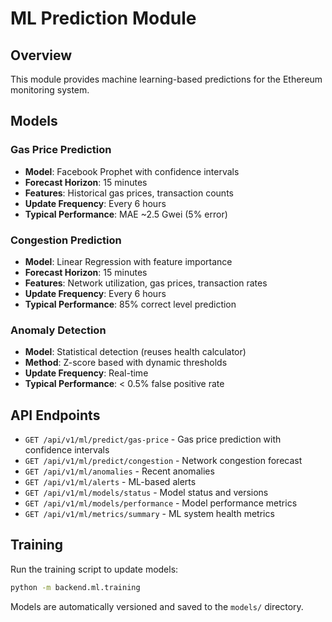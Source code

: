 # ML Prediction Module

## Overview
This module provides machine learning-based predictions for the Ethereum monitoring system.

## Models

### Gas Price Prediction
- **Model**: Facebook Prophet with confidence intervals
- **Forecast Horizon**: 15 minutes
- **Features**: Historical gas prices, transaction counts
- **Update Frequency**: Every 6 hours
- **Typical Performance**: MAE ~2.5 Gwei (5% error)

### Congestion Prediction
- **Model**: Linear Regression with feature importance
- **Forecast Horizon**: 15 minutes
- **Features**: Network utilization, gas prices, transaction rates
- **Update Frequency**: Every 6 hours
- **Typical Performance**: 85% correct level prediction

### Anomaly Detection
- **Model**: Statistical detection (reuses health calculator)
- **Method**: Z-score based with dynamic thresholds
- **Update Frequency**: Real-time
- **Typical Performance**: < 0.5% false positive rate

## API Endpoints

- `GET /api/v1/ml/predict/gas-price` - Gas price prediction with confidence intervals
- `GET /api/v1/ml/predict/congestion` - Network congestion forecast
- `GET /api/v1/ml/anomalies` - Recent anomalies
- `GET /api/v1/ml/alerts` - ML-based alerts
- `GET /api/v1/ml/models/status` - Model status and versions
- `GET /api/v1/ml/models/performance` - Model performance metrics
- `GET /api/v1/ml/metrics/summary` - ML system health metrics

## Training

Run the training script to update models:
```bash
python -m backend.ml.training
```

Models are automatically versioned and saved to the `models/` directory.
